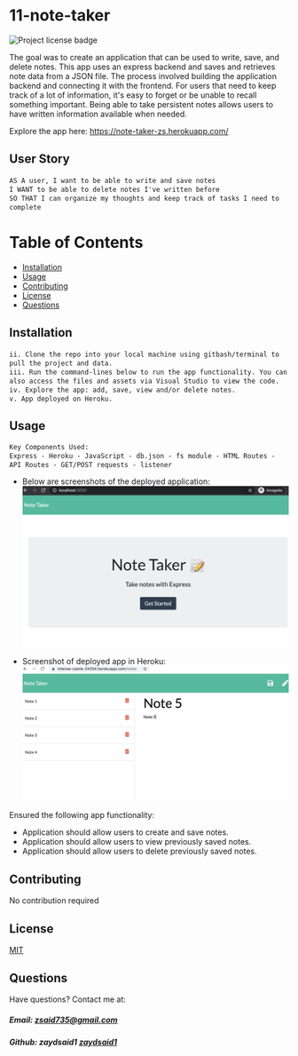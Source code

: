 # 11-note-taker

![Project license badge](https://img.shields.io/badge/license-MIT-brightgreen)

The goal was to create an application that can be used to write, save, and delete notes. This app uses an express backend and saves and retrieves note data from a JSON file. The process involved building the application backend and connecting it with the frontend. For users that need to keep track of a lot of information, it's easy to forget or be unable to recall something important. Being able to take persistent notes allows users to have written information available when needed.

Explore the app here: https://note-taker-zs.herokuapp.com/

## User Story

```
AS A user, I want to be able to write and save notes
I WANT to be able to delete notes I've written before
SO THAT I can organize my thoughts and keep track of tasks I need to complete
```

# Table of Contents

- [Installation](#Installation)
- [Usage](#Usage)
- [Contributing](#Contributing)
- [License](#License)
- [Questions](#Questions)

## Installation

```
ii. Clone the repo into your local machine using gitbash/terminal to pull the project and data.
iii. Run the command-lines below to run the app functionality. You can also access the files and assets via Visual Studio to view the code.
iv. Explore the app: add, save, view and/or delete notes.
v. App deployed on Heroku.
```

## Usage

```
Key Components Used:
Express - Heroku - JavaScript - db.json - fs module - HTML Routes - API Routes - GET/POST requests - listener
```

- Below are screenshots of the deployed application:
  ![Express Note Taker Screenshot: HTML](./public/assets/images/expressNoteTaker_html_screenshot.png)

- Screenshot of deployed app in Heroku:
  ![Express Note Taker Screenshot: NOTES](./public/assets/images/NoteTaker_heroku.png)

Ensured the following app functionality:

- Application should allow users to create and save notes.
- Application should allow users to view previously saved notes.
- Application should allow users to delete previously saved notes.

## Contributing

No contribution required

## License

[MIT](https://choosealicense.com/licenses/mit/)

## Questions

Have questions? Contact me at:

##### Email: zsaid735@gmail.com

##### Github: **zaydsaid1** [zaydsaid1](https://github.com/zaydsaid1)
